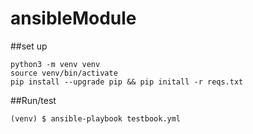 # ansibleModule

##set up
```
python3 -m venv venv
source venv/bin/activate
pip install --upgrade pip && pip initall -r reqs.txt
```

##Run/test
```
(venv) $ ansible-playbook testbook.yml
```
